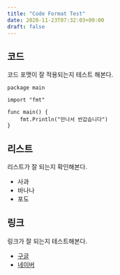 ```yaml
---
title: "Code Format Test"
date: 2020-11-23T07:32:03+09:00
draft: false
---
```


## 코드 
코드 포맷이 잘 적용되는지 테스트 해본다.

    package main

    import "fmt"

    func main() {
        fmt.Println("만나서 반갑습니다")
    }

## 리스트
리스트가 잘 되는지 확인해본다.

* 사과
* 바나나
* 포도

## 링크
링크가 잘 되는지 테스트해본다.

- [구글](https://www.google.com)
- [네이버](https://www.naver.com)
